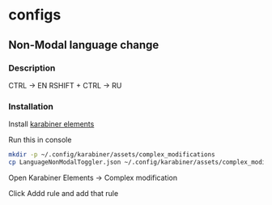 # configs

## Non-Modal language change

### Description

CTRL -> EN
RSHIFT + CTRL -> RU

### Installation

Install [karabiner elements](http://karabiner-elements.pqrs.org)

Run this in console

```bash
mkdir -p ~/.config/karabiner/assets/complex_modifications
cp LanguageNonModalToggler.json ~/.config/karabiner/assets/complex_modifications/
```

Open Karabiner Elements -> Complex modification

Click Addd rule and add that rule


